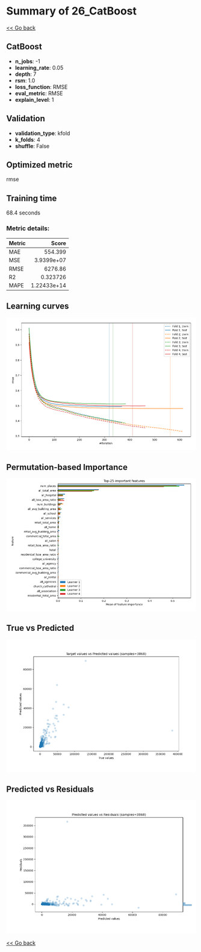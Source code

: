 # Summary of 26_CatBoost

[<< Go back](../README.md)


## CatBoost
- **n_jobs**: -1
- **learning_rate**: 0.05
- **depth**: 7
- **rsm**: 1.0
- **loss_function**: RMSE
- **eval_metric**: RMSE
- **explain_level**: 1

## Validation
 - **validation_type**: kfold
 - **k_folds**: 4
 - **shuffle**: False

## Optimized metric
rmse

## Training time

68.4 seconds

### Metric details:
| Metric   |          Score |
|:---------|---------------:|
| MAE      |  554.399       |
| MSE      |    3.9399e+07  |
| RMSE     | 6276.86        |
| R2       |    0.323726    |
| MAPE     |    1.22433e+14 |



## Learning curves
![Learning curves](learning_curves.png)

## Permutation-based Importance
![Permutation-based Importance](permutation_importance.png)
## True vs Predicted

![True vs Predicted](true_vs_predicted.png)


## Predicted vs Residuals

![Predicted vs Residuals](predicted_vs_residuals.png)



[<< Go back](../README.md)
